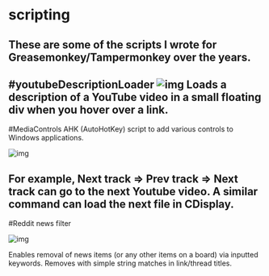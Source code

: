 # scripting
These are some of the scripts I wrote for Greasemonkey/Tampermonkey over the years.
---
#youtubeDescriptionLoader
![img](https://www.gstatic.com/youtube/img/branding/youtubelogo/svg/youtubelogo.svg)
Loads a description of a YouTube video in a small floating div when you hover over a link.
----
#MediaControls
AHK (AutoHotKey) script to add various controls to Windows applications.

![img](https://static.wikia.nocookie.net/mvccsh/images/d/d6/Autohotkey_01.png/revision/latest?cb=20190509015657)

For example, Next track => Prev track => Next track can go to the next Youtube video.
A similar command can load the next file in CDisplay.
---
#Reddit news filter

![img](https://cdn-icons-png.flaticon.com/512/1384/1384067.png)

Enables removal of news items (or any other items on a board) via inputted keywords.
Removes with simple string matches in link/thread titles.
